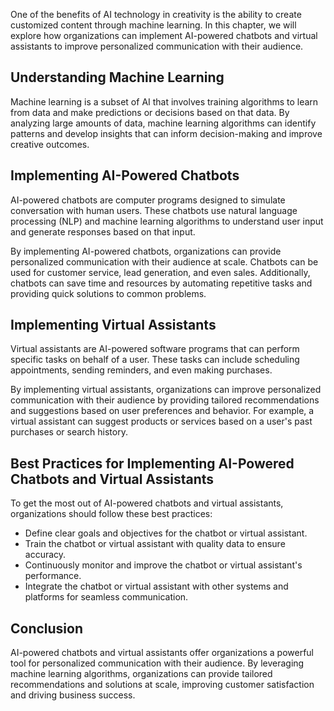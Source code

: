 
One of the benefits of AI technology in creativity is the ability to create customized content through machine learning. In this chapter, we will explore how organizations can implement AI-powered chatbots and virtual assistants to improve personalized communication with their audience.

Understanding Machine Learning
------------------------------

Machine learning is a subset of AI that involves training algorithms to learn from data and make predictions or decisions based on that data. By analyzing large amounts of data, machine learning algorithms can identify patterns and develop insights that can inform decision-making and improve creative outcomes.

Implementing AI-Powered Chatbots
--------------------------------

AI-powered chatbots are computer programs designed to simulate conversation with human users. These chatbots use natural language processing (NLP) and machine learning algorithms to understand user input and generate responses based on that input.

By implementing AI-powered chatbots, organizations can provide personalized communication with their audience at scale. Chatbots can be used for customer service, lead generation, and even sales. Additionally, chatbots can save time and resources by automating repetitive tasks and providing quick solutions to common problems.

Implementing Virtual Assistants
-------------------------------

Virtual assistants are AI-powered software programs that can perform specific tasks on behalf of a user. These tasks can include scheduling appointments, sending reminders, and even making purchases.

By implementing virtual assistants, organizations can improve personalized communication with their audience by providing tailored recommendations and suggestions based on user preferences and behavior. For example, a virtual assistant can suggest products or services based on a user's past purchases or search history.

Best Practices for Implementing AI-Powered Chatbots and Virtual Assistants
--------------------------------------------------------------------------

To get the most out of AI-powered chatbots and virtual assistants, organizations should follow these best practices:

* Define clear goals and objectives for the chatbot or virtual assistant.
* Train the chatbot or virtual assistant with quality data to ensure accuracy.
* Continuously monitor and improve the chatbot or virtual assistant's performance.
* Integrate the chatbot or virtual assistant with other systems and platforms for seamless communication.

Conclusion
----------

AI-powered chatbots and virtual assistants offer organizations a powerful tool for personalized communication with their audience. By leveraging machine learning algorithms, organizations can provide tailored recommendations and solutions at scale, improving customer satisfaction and driving business success.
